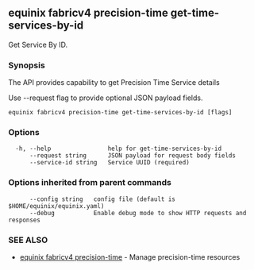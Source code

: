## equinix fabricv4 precision-time get-time-services-by-id

Get Service By ID.

### Synopsis

The API provides capability to get Precision Time Service details

Use --request flag to provide optional JSON payload fields.

```
equinix fabricv4 precision-time get-time-services-by-id [flags]
```

### Options

```
  -h, --help                help for get-time-services-by-id
      --request string      JSON payload for request body fields
      --service-id string   Service UUID (required)
```

### Options inherited from parent commands

```
      --config string   config file (default is $HOME/equinix/equinix.yaml)
      --debug           Enable debug mode to show HTTP requests and responses
```

### SEE ALSO

* [equinix fabricv4 precision-time](equinix_fabricv4_precision-time.md)	 - Manage precision-time resources

